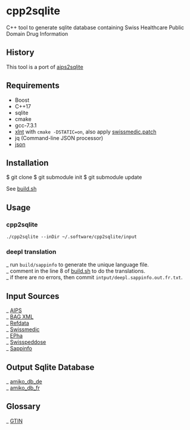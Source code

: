 # cpp2sqlite
C++ tool to generate sqlite database containing Swiss Healthcare Public Domain Drug Information
## History
This tool is a port of [aips2sqlite](https://github.com/zdavatz/aips2sqlite)
## Requirements

- Boost
- C++17
- sqlite
- cmake
- gcc-7.3.1
- [xlnt](https://github.com/tfussell/xlnt) with `cmake -DSTATIC=on`, also apply [swissmedic.patch](https://github.com/zdavatz/cpp2sqlite/files/3584890/swissmedic.patch.txt)
- jq (Command-line JSON processor)
- [json](https://github.com/nlohmann/json.git)

## Installation
  $ git clone
  $ git submodule init
  $ git submodule update

See [build.sh](https://github.com/zdavatz/cpp2sqlite/blob/master/scripts/build.sh)
## Usage
### cpp2sqlite
`./cpp2sqlite --inDir ~/.software/cpp2sqlite/input`
### deepl translation
_ run `build/sappinfo` to generate the unique language file.\
_ comment in the line 8 of [build.sh](https://github.com/zdavatz/cpp2sqlite/blob/master/scripts/build.sh#L8) to do the translations.\
_ if there are no errors, then commit `intput/deepl.sappinfo.out.fr.txt`.
## Input Sources
_ [AIPS](http://download.swissmedicinfo.ch)\
_ [BAG XML](http://www.spezialitätenliste.ch/File.axd?file=XMLPublications.zip)\
_ [Refdata](https://www.refdata.ch/content/page_1.aspx?Nid=6&Aid=628&ID=291)\
_ [Swissmedic](https://www.swissmedic.ch/dam/swissmedic/de/dokumente/listen/excel-version_zugelasseneverpackungen.xlsx.download.xlsx/excel-version_zugelasseneverpackungen.xlsx)\
_ [EPha](http://download.epha.ch/data/matrix/matrix.csv)\
_ [Swisspeddose](https://swisspeddose.ch)\
_ [Sappinfo](https://sappinfo.ch)
## Output Sqlite Database
_ [amiko_db_de](http://pillbox.oddb.org/amiko_db_full_idx_de.zip)\
_ [amiko_db_fr](http://pillbox.oddb.org/amiko_db_full_idx_fr.zip)
## Glossary
_ [GTIN](http://www.ywesee.com/Main/EANCode)
